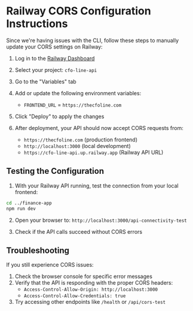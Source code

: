 # Railway CORS Configuration Instructions

Since we're having issues with the CLI, follow these steps to manually update your CORS settings on Railway:

1. Log in to the [Railway Dashboard](https://railway.app/dashboard)

2. Select your project: `cfo-line-api`

3. Go to the "Variables" tab

4. Add or update the following environment variables:

   - `FRONTEND_URL` = `https://thecfoline.com`

5. Click "Deploy" to apply the changes

6. After deployment, your API should now accept CORS requests from:
   - `https://thecfoline.com` (production frontend)
   - `http://localhost:3000` (local development)
   - `https://cfo-line-api.up.railway.app` (Railway API URL)

## Testing the Configuration

1. With your Railway API running, test the connection from your local frontend:

```bash
cd ../finance-app
npm run dev
```

2. Open your browser to: `http://localhost:3000/api-connectivity-test`

3. Check if the API calls succeed without CORS errors

## Troubleshooting

If you still experience CORS issues:

1. Check the browser console for specific error messages
2. Verify that the API is responding with the proper CORS headers:
   - `Access-Control-Allow-Origin: http://localhost:3000`
   - `Access-Control-Allow-Credentials: true`
3. Try accessing other endpoints like `/health` or `/api/cors-test` 